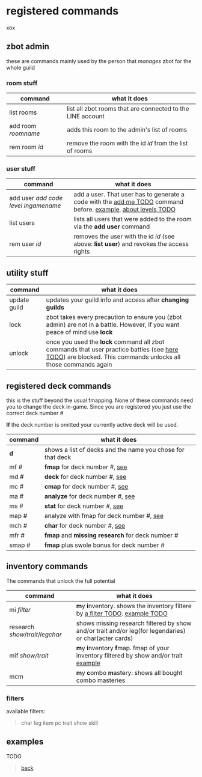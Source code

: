 # registered commands

xox

## zbot admin

these are commands mainly used by the person that _manages_ zbot for the whole guild

### room stuff

| command 				| what it does |
| -- | -- |
| list rooms 			| list all zbot rooms that are connected to the LINE account 	|
| add room _roomname_ 	| adds this room to the admin's list of rooms  					|
| rem room _id_ 		| remove the room with the id _id_ from the list of rooms 		|

### user stuff

| command | what it does |
| -- | -- |
| add user _add code_ _level_ _ingamename_ | add a user. That user has to generate a code with the [add me TODO](TODO) command before. [example](#exadduser). [about levels TODO](TODO) |
| list users 		| lists all users that were added to the room via the **add user** command |
| rem user _id_ 	| removes the user with the id _id_ (see above: **list user**) and revokes the access rights |

## utility stuff

| command | what it does |
| -- | -- |
| update guild | updates your guild info and access after **changing guilds** |
| lock | zbot takes every precaution to ensure you (zbot admin) are not in a battle. However, if you want peace of mind use **lock** |
| unlock | once you used the **lock** command all zbot commands that user practice battles (see [here TODO](TODO)) are blocked. This commands unlocks all those commands again |

## registered deck commands

this is the stuff beyond the usual fmapping. None of these commands need you to change the deck in-game. Since you are registered you just use the correct deck number _#_

**If** the deck number is omitted your currently active deck will be used.

| command | what it does |
|--|--|
| **d** | shows a list of decks and the name you chose for that deck |
| mf _#_ | **fmap** for deck number _#_, [see](deck-building) |
| md _#_ | **deck** for deck number _#_, [see](deck-building) |
| mc _#_ | **cmap** for deck number _#_, [see](deck-building) |
| ma _#_ | **analyze** for deck number _#_, [see](deck-building) |
| ms _#_ | **stat** for deck number _#_, [see](deck-building) |
| map _#_ | analyze with fmap for deck number _#_, [see](deck-building) |
| mch _#_ | **char** for deck number _#_, [see](deck-building) |
| mfr _#_ | **fmap** and **missing research** for deck number _#_ |
| smap _#_ | **fmap** plus swole bonus for deck number _#_ |

## inventory commands

The commands that unlock the full potential

| command | what it does |
|--|--|
| mi _filter_ | **m**y **i**nventory. shows the inventory filtere by [a filter TODO](#filter). [example TODO](TODO) |
| research _show_/_trait_/_legchar_ | shows missing research filtered by show and/or trait and/or leg(for legendaries) or char(acter cards) |
| mif _show/trait_ | **m**y **i**nventory **f**map. fmap of your inventory filtered by show and/or trait [example](TODO) |
| mcm | **m**y **c**ombo **m**astery: shows all bought combo masteries |

### filters

available filters:
> char leg item pc trait show skill

## examples

TODO

> [back](index)
<!--stackedit_data:
eyJoaXN0b3J5IjpbMTg4NjE4OTk2MywxNDUwMDM4MTUsMTcwNj
U0MzkzNywtMjAwMjM0NDM2Niw4OTIxNjM4NDZdfQ==
-->